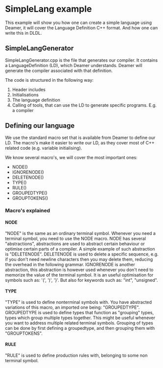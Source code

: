 # SimpleLang example

This example will show you how one can create a simple language using Deamer, it will cover the Language Definition C++ format. And how one can write this in DLDL.

## SimpleLangGenerator

SimpleLangGenerator.cpp is the file that generates our compiler. It contains a LanguageDefinition (LD), which Deamer understands. Deamer will generate the compiler associated with that definition.

The code is structured in the following way:
1. Header includes
2. Initialisations
3. The language definition
4. Calling of tools, that can use the LD to generate specific programs. E.g. a compiler

## Defining our language

We use the standard macro set that is available from Deamer to define our LD. The macro's make it easier to write our LD, as they cover most of C++ related code (e.g. variable initialising).

We know several macro's, we will cover the most important ones:
- NODE()
- IGNORENODE()
- DELETENODE()
- TYPE()
- RULE()
- GROUPEDTYPE()
- GROUPTOKENS()

### Macro's explained
#### NODE
"NODE" is the same as an ordinary terminal symbol. Whenever you need a terminal symbol, you need to use the NODE macro.
NODE has several "abstractions", abstractions are used to abstract certain behaviour or optimise certain parts of a compiler. A simple example of such abstraction is "DELETENODE".
DELETENODE is used to delete a specific sequence, e.g. if you don't need newline characters then you may delete them, reducing the overhead in the following grammar.
IGNORENODE is another abstraction, this abstraction is however used whenever you don't need to memorize the value of the terminal symbol. It is an useful optimisation for symbols such as: '(', ')', '}'. But also for keywords such as: "int", "unsigned".

#### TYPE
"TYPE" is used to define nonterminal symbols with. You have abstracted variations of this macro, an imported one being: "GROUPEDTYPE".
GROUPEDTYPE is used to define types that function as "grouping" types, types which group multiple types together. This might be useful whenever you want to address multiple related terminal symbols.
Grouping of types can be done by first defining a groupedtype, and then grouping them with "GROUPTOKENS".

#### RULE
"RULE" is used to define production rules with, belonging to some non terminal symbol.